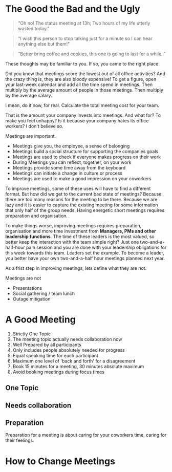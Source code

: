 # The Good the Bad and the Ugly

> "Oh no! The status meeting at 13h; Two hours of my life utterly wasted today."
 
> "I wish this person to stop talking just for a minute so I can hear anything else but them!"
 
> "Better bring coffee and cookies, this one is going to last for a while.."

These thoughts may be familiar to you. If so, you came to the right place.

Did you know that meetings score the lowest out of all office activities? And the crazy thing is, they are also bloody expensive!
To get a figure, open your last-week calendar and add all the time spend in meetings. Then multiply by the average amount of people in those meetings. Then multiply by the average salary.

I mean, do it now, for real. Calculate the total meeting cost for your team.

That is the amount your company invests into meetings. And what for? To make you feel unhappy? Is it because your company hates its office workers? I don't believe so.

Meetings are important.
- Meetings give you, the employee, a sense of belonging
- Meetings build a social structure for supporting the companies goals
- Meetings are used to check if everyone makes progress on their work
- During Meetings you can reflect, together, on your work
- Meetings provide some time away from the keyboard
- Meetings can initiate a change in culture or process
- Meetings are used to make a good impression on your coworkers

To improve meetings, some of these uses will have to find a different format.
But how did we get to the current bad state of meetings? Because there are too many reasons for the meeting to be there.
Because we are lazy and it is easier to capture the existing meeting for some information that only half of the group needs.
Having energetic short meetings requires preparation and organisation.

To make things worse, improving meetings requires preparation, organisation and more time investment from **Managers, PMs and other leadership functions**.
The time of these leaders is the most valued, so better keep the interaction with the team simple right? Just one two-and-a-half-hour pain session and you are done with your leadership obligations for this week towards this team.
Leaders set the example. To become a leader, you better have your own two-and-a-half hour meetings planned next year.

As a frist step in improving meetings, lets define what they are not.

Meetings are not
- Presentations
- Social gathering / team lunch
- Outage mitigation

# A Good Meeting



1. Strictly One Topic
2. The meeting topic actually needs collaboration now
7. Well Prepared by all participants
3. Only includes people absolutely needed for progress
4. Equal speaking time for each participant
5. Maximum one level of 'back and forth' for a disagreement
6. Book 15 minutes for a meeting, 30 minutes absolute maximum
8. Avoid booking meetings during focus times

## One Topic

## Needs collaboration

## Preparation



Preparation for a meeting is about caring for your coworkers time, caring for their feelings. 

# How to Change Meetings



